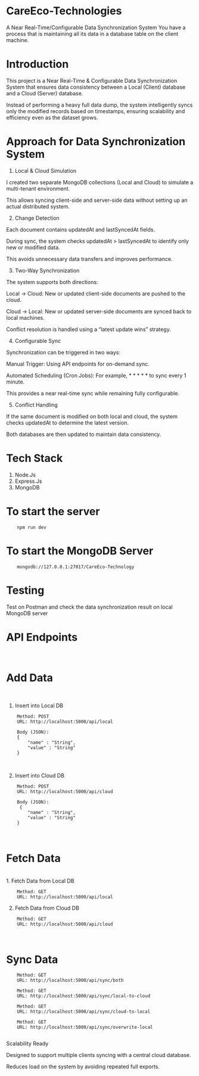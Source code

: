 # CareEco-Technologies
A Near Real-Time/Configurable Data Synchronization System You have a process that is maintaining all its data in a database table on the client machine.

# Introduction

This project is a Near Real-Time & Configurable Data Synchronization System that ensures data consistency between a Local (Client) database and a Cloud (Server) database.

Instead of performing a heavy full data dump, the system intelligently syncs only the modified records based on timestamps, ensuring scalability and efficiency even as the dataset grows.

# Approach for Data Synchronization System

1. Local & Cloud Simulation

I created two separate MongoDB collections (Local and Cloud) to simulate a multi-tenant environment.

This allows syncing client-side and server-side data without setting up an actual distributed system.

2. Change Detection

Each document contains updatedAt and lastSyncedAt fields.

During sync, the system checks updatedAt > lastSyncedAt to identify only new or modified data.

This avoids unnecessary data transfers and improves performance.

3. Two-Way Synchronization

The system supports both directions:

Local → Cloud: New or updated client-side documents are pushed to the cloud.

Cloud → Local: New or updated server-side documents are synced back to local machines.

Conflict resolution is handled using a “latest update wins” strategy.

4. Configurable Sync

Synchronization can be triggered in two ways:

Manual Trigger: Using API endpoints for on-demand sync.

Automated Scheduling (Cron Jobs): For example, * * * * * to sync every 1 minute.

This provides a near real-time sync while remaining fully configurable.

5. Conflict Handling

If the same document is modified on both local and cloud, the system checks updatedAt to determine the latest version.

Both databases are then updated to maintain data consistency.


# Tech Stack
1. Node.Js
2. Express.Js
3. MongoDB

# To start the server
```
    npm run dev
```
# To start the MongoDB Server
```
    mongodb://127.0.0.1:27017/CareEco-Technology
```

# Testing

Test on Postman and check the data synchronization result on local MongoDB server

# API Endpoints
<br>

# Add Data
<br>

1. Insert into Local DB

```
    Method: POST
    URL: http://localhost:5000/api/local

    Body (JSON):
    {
        "name" : "String",
        "value" : "String"
    }
```
<br>

2. Insert into Cloud DB

```
    Method: POST
    URL: http://localhost:5000/api/cloud

    Body (JSON):
     {
        "name" : "String",
        "value" : "String"
    }
```
<br>

# Fetch Data
<br>
1. Fetch Data from Local DB

```
    Method: GET
    URL: http://localhost:5000/api/local
```

2. Fetch Data from Cloud DB

```
    Method: GET
    URL: http://localhost:5000/api/cloud
```
<br>

# Sync Data

```
    Method: GET
    URL: http://localhost:5000/api/sync/both
   
    Method: GET
    URL: http://localhost:5000/api/sync/local-to-cloud

    Method: GET
    URL: http://localhost:5000/api/sync/cloud-to-local
    
    Method: GET
    URL: http://localhost:5000/api/sync/overwrite-local
   
```

Scalability Ready

Designed to support multiple clients syncing with a central cloud database.

Reduces load on the system by avoiding repeated full exports.